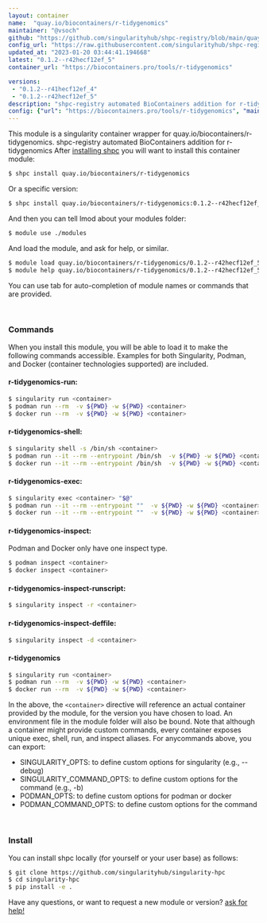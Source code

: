 ```yaml
---
layout: container
name:  "quay.io/biocontainers/r-tidygenomics"
maintainer: "@vsoch"
github: "https://github.com/singularityhub/shpc-registry/blob/main/quay.io/biocontainers/r-tidygenomics/container.yaml"
config_url: "https://raw.githubusercontent.com/singularityhub/shpc-registry/main/quay.io/biocontainers/r-tidygenomics/container.yaml"
updated_at: "2023-01-20 03:44:41.194668"
latest: "0.1.2--r42hecf12ef_5"
container_url: "https://biocontainers.pro/tools/r-tidygenomics"

versions:
 - "0.1.2--r41hecf12ef_4"
 - "0.1.2--r42hecf12ef_5"
description: "shpc-registry automated BioContainers addition for r-tidygenomics"
config: {"url": "https://biocontainers.pro/tools/r-tidygenomics", "maintainer": "@vsoch", "description": "shpc-registry automated BioContainers addition for r-tidygenomics", "latest": {"0.1.2--r42hecf12ef_5": "sha256:fec2c28a6b782cee687bd8c357716e4bcd572d295daa08a536e779a59e78b2e0"}, "tags": {"0.1.2--r41hecf12ef_4": "sha256:70e1ed47252e8ef02292e6ba26fc347ad224d6325b2341237258771f57f8a383", "0.1.2--r42hecf12ef_5": "sha256:fec2c28a6b782cee687bd8c357716e4bcd572d295daa08a536e779a59e78b2e0"}, "docker": "quay.io/biocontainers/r-tidygenomics"}
---
```


This module is a singularity container wrapper for quay.io/biocontainers/r-tidygenomics.
shpc-registry automated BioContainers addition for r-tidygenomics
After [installing shpc](#install) you will want to install this container module:


```bash
$ shpc install quay.io/biocontainers/r-tidygenomics
```

Or a specific version:

```bash
$ shpc install quay.io/biocontainers/r-tidygenomics:0.1.2--r42hecf12ef_5
```

And then you can tell lmod about your modules folder:

```bash
$ module use ./modules
```

And load the module, and ask for help, or similar.

```bash
$ module load quay.io/biocontainers/r-tidygenomics/0.1.2--r42hecf12ef_5
$ module help quay.io/biocontainers/r-tidygenomics/0.1.2--r42hecf12ef_5
```

You can use tab for auto-completion of module names or commands that are provided.

<br>

### Commands

When you install this module, you will be able to load it to make the following commands accessible.
Examples for both Singularity, Podman, and Docker (container technologies supported) are included.

#### r-tidygenomics-run:

```bash
$ singularity run <container>
$ podman run --rm  -v ${PWD} -w ${PWD} <container>
$ docker run --rm  -v ${PWD} -w ${PWD} <container>
```

#### r-tidygenomics-shell:

```bash
$ singularity shell -s /bin/sh <container>
$ podman run --it --rm --entrypoint /bin/sh  -v ${PWD} -w ${PWD} <container>
$ docker run --it --rm --entrypoint /bin/sh  -v ${PWD} -w ${PWD} <container>
```

#### r-tidygenomics-exec:

```bash
$ singularity exec <container> "$@"
$ podman run --it --rm --entrypoint ""  -v ${PWD} -w ${PWD} <container> "$@"
$ docker run --it --rm --entrypoint ""  -v ${PWD} -w ${PWD} <container> "$@"
```

#### r-tidygenomics-inspect:

Podman and Docker only have one inspect type.

```bash
$ podman inspect <container>
$ docker inspect <container>
```

#### r-tidygenomics-inspect-runscript:

```bash
$ singularity inspect -r <container>
```

#### r-tidygenomics-inspect-deffile:

```bash
$ singularity inspect -d <container>
```



#### r-tidygenomics

```bash
$ singularity run <container>
$ podman run --rm  -v ${PWD} -w ${PWD} <container>
$ docker run --rm  -v ${PWD} -w ${PWD} <container>
```


In the above, the `<container>` directive will reference an actual container provided
by the module, for the version you have chosen to load. An environment file in the
module folder will also be bound. Note that although a container
might provide custom commands, every container exposes unique exec, shell, run, and
inspect aliases. For anycommands above, you can export:

 - SINGULARITY_OPTS: to define custom options for singularity (e.g., --debug)
 - SINGULARITY_COMMAND_OPTS: to define custom options for the command (e.g., -b)
 - PODMAN_OPTS: to define custom options for podman or docker
 - PODMAN_COMMAND_OPTS: to define custom options for the command

<br>

### Install

You can install shpc locally (for yourself or your user base) as follows:

```bash
$ git clone https://github.com/singularityhub/singularity-hpc
$ cd singularity-hpc
$ pip install -e .
```

Have any questions, or want to request a new module or version? [ask for help!](https://github.com/singularityhub/singularity-hpc/issues)